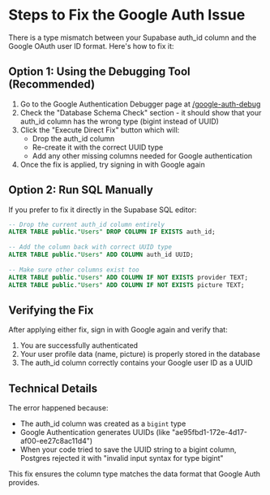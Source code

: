 # Steps to Fix the Google Auth Issue

There is a type mismatch between your Supabase auth_id column and the Google OAuth user ID format. Here's how to fix it:

## Option 1: Using the Debugging Tool (Recommended)

1. Go to the Google Authentication Debugger page at [/google-auth-debug](/google-auth-debug)
2. Check the "Database Schema Check" section - it should show that your auth_id column has the wrong type (bigint instead of UUID)
3. Click the "Execute Direct Fix" button which will:
   - Drop the auth_id column
   - Re-create it with the correct UUID type
   - Add any other missing columns needed for Google authentication
4. Once the fix is applied, try signing in with Google again

## Option 2: Run SQL Manually

If you prefer to fix it directly in the Supabase SQL editor:

```sql
-- Drop the current auth_id column entirely
ALTER TABLE public."Users" DROP COLUMN IF EXISTS auth_id;
          
-- Add the column back with correct UUID type
ALTER TABLE public."Users" ADD COLUMN auth_id UUID;
          
-- Make sure other columns exist too
ALTER TABLE public."Users" ADD COLUMN IF NOT EXISTS provider TEXT;
ALTER TABLE public."Users" ADD COLUMN IF NOT EXISTS picture TEXT;
```

## Verifying the Fix

After applying either fix, sign in with Google again and verify that:

1. You are successfully authenticated
2. Your user profile data (name, picture) is properly stored in the database
3. The auth_id column correctly contains your Google user ID as a UUID

## Technical Details

The error happened because:
- The auth_id column was created as a `bigint` type
- Google Authentication generates UUIDs (like "ae95fbd1-172e-4d17-af00-ee27c8ac11d4")
- When your code tried to save the UUID string to a bigint column, Postgres rejected it with "invalid input syntax for type bigint"

This fix ensures the column type matches the data format that Google Auth provides.
